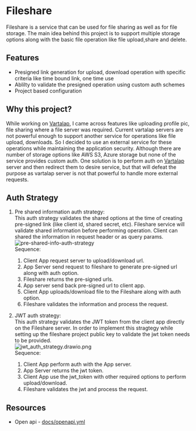 # Fileshare

Fileshare is a service that can be used for file sharing as well as for file storage. The main idea behind this project is to support multiple storage options along with  the basic file operation like file upload,share and delete.

## Features 

- Presigned link generation for upload, download operation with specific criteria like time bound link, one time use
- Ablilty to validate the presigned operation using custom auth schemes
- Project based configuration

## Why this project?

While working on [Vartalap](https://vartalap.one9x.com), I came across features like uploading profile pic, file sharing where a file server was required. Current vartalap servers are not powerful enough to support another service for operations like file upload, downloads. So I decided to use an external service for these operations while maintaining the application security. Although there are number of  storage options like AWS S3, Azure storage but none of the service provides custom auth. One solution is to perform auth on [Vartalap](https://vartalap.one9x.com) server and then redirect them to desire service, but that will defeat the purpose as vartalap server is not that powerful to handle more external requests.

## Auth Strategy

1. Pre shared information auth strategy: <br />
This auth strategy validates the shared options at the time of creating pre-signed link (like client id, shared secret, etc). Fileshare service will validate shared information before performing operation. Client can shared the information in request header or as query params. <br/>
![pre-shared-info-auth-strategy](docs/draw.io/pre_shared_info_auth_strategy.drawio.png) <br />
Sequence:
    1. Client App request server to upload/download url.
    2. App Server send request to fileshare to generate pre-signed url along with auth option.
    3. Fileshare returns the pre-signed urls.
    4. App server send back pre-signed url to client app.
    5. Client App uploads/download file to the Fileshare along with auth option.
    6. Fileshare validates the information and process the request.

2. JWT auth strategy: <br />
This auth strategy validates the JWT token from the client app directly on the Fileshare server. In order to implement this stragtegy while setting up the fileshare project public key to validate the jwt token needs to be provided. <br />
![jwt_auth_strategy.drawio.png](docs/draw.io/jwt_auth_strategy.drawio.png) <br />
Sequence:
    1. Client App perform auth with the App server.
    2. App Server returns the jwt token.
    3. Client App use the jwt_token with other required options to perform upload/download.
    4. Fileshare validates the jwt and process the request.



## Resources

- Open api - [docs/openapi.yml](docs/openapi.yml)

